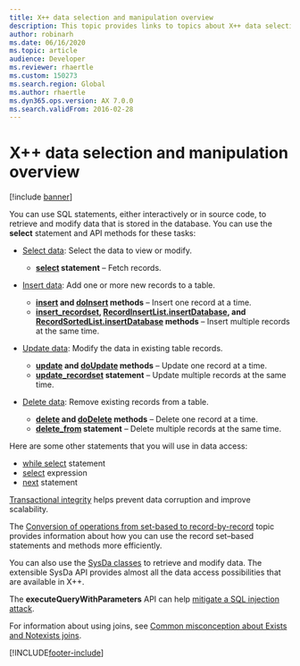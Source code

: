 ```yaml
---
title: X++ data selection and manipulation overview
description: This topic provides links to topics about X++ data selection and manipulation.
author: robinarh
ms.date: 06/16/2020
ms.topic: article
audience: Developer
ms.reviewer: rhaertle
ms.custom: 150273
ms.search.region: Global
ms.author: rhaertle
ms.dyn365.ops.version: AX 7.0.0
ms.search.validFrom: 2016-02-28
---
```


# X++ data selection and manipulation overview

[!include [banner](../../includes/banner.md)]

You can use SQL statements, either interactively or in source code, to retrieve and modify data that is stored in the database. You can use the **select** statement and API methods for these tasks:

- [Select data](xpp-select.md): Select the data to view or modify.

    - **[select](xpp-select-statement.md) statement** – Fetch records.

- [Insert data](xpp-insert.md): Add one or more new records to a table.

    - **[insert](xpp-insert.md#insert-method) and [doInsert](xpp-insert.md#do-insert-method) methods** – Insert one record at a time.
    - **[insert\_recordset](xpp-insert.md#insert-recordset-statement), [RecordInsertList.insertDatabase](/dotnet/api/dynamics.ax.application#method-insertdatabase), and [RecordSortedList.insertDatabase](/dotnet/api/dynamics.ax.application#method-insertdatabase) methods** – Insert multiple records at the same time.

- [Update data](xpp-update.md): Modify the data in existing table records.

    - **[update](xpp-update.md#update-method) and [doUpdate](xpp-update.md#do-update-method) methods** – Update one record at a time.
    - **[update\_recordset](xpp-update.md#update-recordset-statement) statement** – Update multiple records at the same time.

- [Delete data](xpp-delete.md): Remove existing records from a table.

    - **[delete](xpp-delete.md#delete-method) and [doDelete](xpp-delete.md#do-delete-method) methods** – Delete one record at a time.
    - **[delete\_from](xpp-delete.md#delete-from-statement) statement** – Delete multiple records at the same time.

Here are some other statements that you will use in data access:

- [while select](xpp-while-select.md) statement
- [select](xpp-select-expression.md) expression
- [next](xpp-select.md) statement

[Transactional integrity](xpp-transaction.md) helps prevent data corruption and improve scalability.

The [Conversion of operations from set-based to record-by-record](xpp-data-perf.md) topic provides information about how you can use the record set–based statements and methods more efficiently.

You can also use the [SysDa classes](../sysda.md) to retrieve and modify data. The extensible SysDa API provides almost all the data access possibilities that are available in X++.

The **executeQueryWithParameters** API can help [mitigate a SQL injection attack](../query-with-parameters.md).

For information about using joins, see [Common misconception about Exists and Notexists joins](https://community.dynamics.com/365/financeandoperations/b/peter-s-x-developer-blog/posts/common-misconception-about-exists-and-notexists-joins).

[!INCLUDE[footer-include](../../../../includes/footer-banner.md)]
